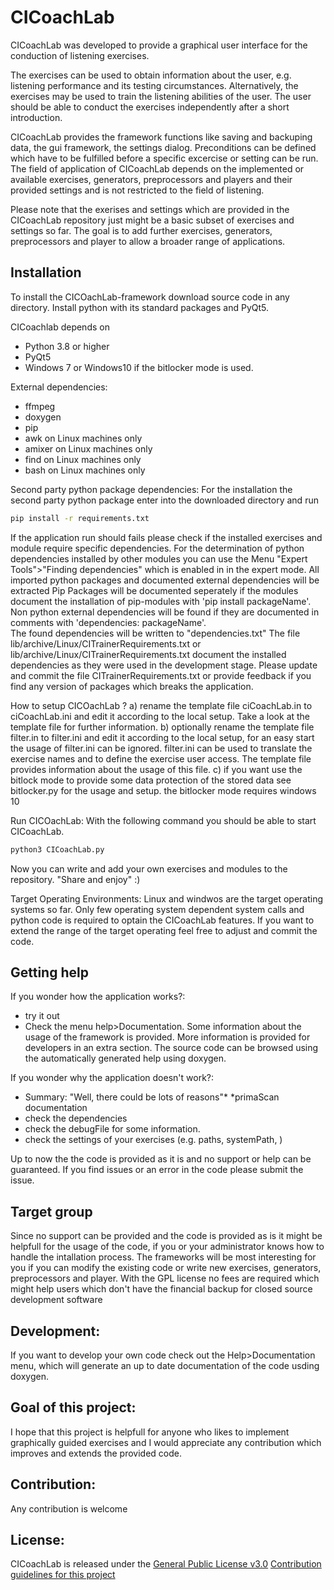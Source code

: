 # CICoachLab
CICoachLab was developed to provide a graphical user interface for the conduction of listening exercises. 


The exercises can be used to obtain information about the user, e.g. listening performance and its testing circumstances.  Alternatively,  the exercises may be used to train the listening abilities of the user.  The user should be able to conduct the exercises independently after a  short introduction. 

CICoachLab provides the framework functions like saving and backuping data, the gui framework, the settings dialog.  Preconditions can be defined which have to be fulfilled before a specific excercise or setting can be run. The field of application of CICoachLab depends on the implemented or available exercises, generators, preprocessors and players and their provided settings and is not restricted to the field of listening. 

Please note that the exerises and settings which are provided in the CICoachLab repository  just might be a basic subset of exercises and settings so far. The goal is to add further exercises, generators, preprocessors and player to allow a broader range of applications.


## Installation
To install the CICOachLab-framework download source code in any directory.
Install python with its standard packages and PyQt5.

CICoachlab depends on 
- Python 3.8 or higher
- PyQt5
- Windows 7 or Windows10 if the bitlocker mode is used.

External dependencies:
- ffmpeg
- doxygen
- pip
- awk                     on Linux machines only
- amixer                  on Linux machines only
- find                    on Linux machines only
- bash                    on Linux machines only


Second party python package dependencies:
    For the installation the second party python package enter into the downloaded directory and run
```bash
pip install -r requirements.txt
```

If the application run should fails please check if the installed exercises and module require specific dependencies. For the determination of python dependencies installed by other modules you can use the Menu "Expert Tools">"Finding dependencies" which is enabled in in the expert mode. All imported python packages and documented external dependencies will be extracted 
Pip Packages will be documented seperately if the modules document the installation of pip-modules with 'pip install packageName'.
Non python external dependencies will be found if they are documented in comments with 'dependencies: packageName'.  
The found dependencies will be written to "dependencies.txt"
The file lib/archive/Linux/CITrainerRequirements.txt or lib/archive/Linux/CITrainerRequirements.txt document the installed dependencies as they were used in the development stage.
Please update and commit the file CITrainerRequirements.txt or provide feedback if you find any version of packages which breaks the application.

How to  setup CICOachLab ?
a) rename the template file ciCoachLab.in to ciCoachLab.ini and edit it according to the local setup. Take a look at the template file for further information.
b) optionally rename the template file filter.in to filter.ini and edit it according to the local setup, for an easy start the usage of filter.ini can be ignored. filter.ini can be used to translate the exercise names and to define the exercise user access. The template file provides information about the usage of this file.
c) if you want use the  bitlock mode to provide some data protection of the stored data see bitlocker.py for the usage and setup.
    the bitlocker mode requires windows 10

Run CICOachLab:
With the following command you should be able to start CICoachLab.
```bash
python3 CICoachLab.py
```
    
Now you can write and add your own exercises and modules to the repository. "Share and enjoy" :)

Target Operating Environments:
Linux and windwos are the target operating systems so far. Only few operating system dependent system calls and python code is required to optain the CICoachLab features.
If you want to extend the range of the target operating feel free to adjust and commit the code.


## Getting help
If you wonder how the application works?:
- try it out
- Check the menu help>Documentation.
  Some information about the usage of the framework is provided.
  More information is provided for developers in an extra section. The source code can be browsed using the automatically generated help using doxygen.
  
If you wonder why the application doesn't work?:
- Summary: "Well, there could be lots of reasons"* *primaScan documentation
- check the dependencies
- check the debugFile for some information.
- check the settings of your exercises (e.g. paths, systemPath, )

Up to now the the code is provided as it is and no support or help can be guaranteed. If you find issues or an error in the code please submit the issue.


## Target group
Since no support can be provided and the code is provided as is it might be helpfull for the usage of the code, if you or your administrator knows how to handle the intallation process.
The frameworks will be most interesting for you if you can modify the existing code or write new exercises, generators, preprocessors and player.
With the GPL license no fees are required which might help users which don't have the financial backup for closed source development software

## Development:
If you want to develop your own code check out the Help>Documentation menu, which will generate an up to date documentation of the code usding doxygen.


## Goal of this project:
I hope that this project is helpfull for anyone who likes to implement graphically guided exercises and I would appreciate any contribution which improves and extends the provided code.


## Contribution:
Any contribution is welcome

## License:
CICoachLab is released under the [General Public License v3.0](license/GPLv3_license.txt)
[Contribution guidelines for this project](docs/CONTRIBUTING.md)

